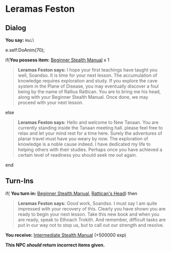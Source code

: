 # Leramas Feston

## Dialog

**You say:** `Hail`



e.self:DoAnim(70);


if(**You possess item:**  [Beginner Stealth Manual](/item/28792) x 1



>**Leramas Feston says:** I hope your first teachings have taught you well, Soandso. It is time for your next lesson. The accumulation of knowledge requires exploration and study. If you explore the cave system in the Plane of Disease, you may eventually discover a foul being by the name of Rallius Rattican. You are to bring me his head, along with your Beginner Stealth Manual. Once done, we may proceed with your next lesson.


else



>**Leramas Feston says:** Hello and welcome to New Tanaan.  You are currently standing inside the Tanaan meeting hall. please feel free to relax and let your mind rest for a time here.  Surely the adventures of planar travel must have you weary by now.  The exploration of knowledge is a noble cause indeed. I have dedicated my life to helping others with their studies.  Perhaps once you have achieved a certain level of readiness you should seek me out again.

end

## Turn-Ins



if( **You turn in:** [Beginner Stealth Manual](/item/28792), [Rattican's Head](/item/29133)) then


>**Leramas Feston says:** Good work, Soandso. I must say I am quite impressed with your recovery of this. Clearly you have shown you are ready to begin your next lesson. Take this new book and when you are ready, speak to Ethoach Trokith. And remember, difficult tasks are put in our way not to stop us, but to call out our strength and resolve.





 **You receive:**  [Intermediate Stealth Manual](/item/28793) (+500000 exp)

**This NPC *should* return incorrect items given.**
